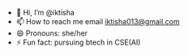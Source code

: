 - 👋 Hi, I’m @iktisha
- 📫 How to reach me email iktisha013@gmail.com
- 😄 Pronouns: she/her
- ⚡ Fun fact: pursuing btech in CSE(AI)

<!---
iktisha/iktisha is a ✨ special ✨ repository because its `README.md` (this file) appears on your GitHub profile.
You can click the Preview link to take a look at your changes.
--->
